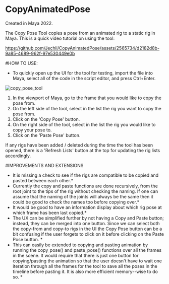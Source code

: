 # CopyAnimatedPose
Created in Maya 2022.

The Copy Pose Tool copies a pose from an animated rig to a static rig in Maya. This is a quick video tutorial on using the tool:

https://github.com/Jechli/CopyAnimatedPose/assets/2565734/d2182d8b-9a85-4689-962f-97e530449e0b

#HOW TO USE:

* To quickly open up the UI for the tool for testing, import the file into Maya, select all of the code in the script editor, and press Ctrl+Enter.

![copy_pose_tool](https://github.com/Jechli/CopyAnimatedPose/assets/2565734/d182ccc5-9e1d-45ef-84ba-dc637fb5f2a4)

1. In the viewport of Maya, go to the frame that you would like to copy the pose from.
2. On the left side of the tool, select in the list the rig you want to copy the pose from.
3. Click on the 'Copy Pose' button.
5. On the right side of the tool, select in the list the rig you would like to copy your pose to.
6. Click on the 'Paste Pose' button.

If any rigs have been added / deleted during the time the tool has been opened, there is a 'Refresh Lists' button at the top for updating the rig lists accordingly.

#IMPROVEMENTS AND EXTENSIONS

* It is missing a check to see if the rigs are compatible to be copied and pasted between each other.*
* Currently the copy and paste functions are done recursively, from the root joint to the tips of the rig without checking the naming. If one can assume that the naming of the joints will always be the same then it could be good to check the names too before copying over.*
* It would be good to have an information display about which rig pose at which frame has been last copied.*
* The UX can be simplified further by not having a Copy and Paste button; instead, they can be merged into one button. Since we can select both the copy-from and copy-to rigs in the UI the Copy Pose button can be a bit confusing if the user forgets to click on it before clicking on the Paste Pose button.  *
* This can easily be extended to copying and pasting animation by running the copy_pose() and paste_pose() functions over all the frames in the scene. It would require that there is just one button for copying/pasting the animation so that the user doesn't have to wait one iteration through all the frames for the tool to save all the poses in the timeline before pasting it. It is also more efficient memory--wise to do so. *
